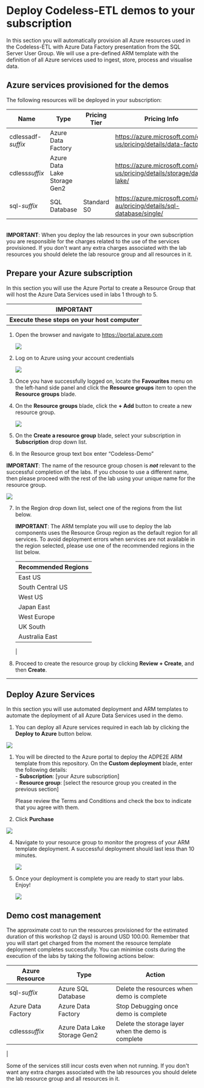 # Deploy Codeless-ETL demos to your subscription

In this section you will automatically provision all Azure resources used in the Codeless-ETL with Azure Data Factory presentation from the SQL Server User Group. We will use a pre-defined ARM template with the definition of all Azure services used to ingest, store, process and visualise data.


## Azure services provisioned for the demos
The following resources will be deployed in your subscription:

| Name               | Type | Pricing Tier | Pricing Info |
| ------------------ | ---- | ------------ | ------------ |
| cdlessadf-*suffix*    |  Azure Data Factory | |  https://azure.microsoft.com/en-us/pricing/details/data-factory/            |
| cdless*suffix* | Azure Data Lake Storage Gen2 | | https://azure.microsoft.com/en-us/pricing/details/storage/data-lake/ |
|sql-*suffix*| SQL Database | Standard S0 | https://azure.microsoft.com/en-au/pricing/details/sql-database/single/ |


 <br>**IMPORTANT**: When you deploy the lab resources in your own subscription you are responsible for the charges related to the use of the services provisioned. If you don't want any extra charges associated with the lab resources you should delete the lab resource group and all resources in it.

 ## Prepare your Azure subscription
In this section you will use the Azure Portal to create a Resource Group that will host the Azure Data Services used in labs 1 through to 5.

**IMPORTANT**|
-------------|
**Execute these steps on your host computer**|

1.	Open the browser and navigate to https://portal.azure.com

    ![](./Media/Demo-001.png)

2.	Log on to Azure using your account credentials

    ![](./Media/Demo-002.png)

3.	Once you have successfully logged on, locate the **Favourites** menu on the left-hand side panel and click the **Resource groups** item to open the **Resource groups** blade.

4.	On the **Resource groups** blade, click the **+ Add** button to create a new resource group.

    ![](./Media/Demo-003.png)

5.	On the **Create a resource group** blade, select your subscription in **Subscription** drop down list.

6.	In the Resource group text box enter “Codeless-Demo”

   **IMPORTANT**: The name of the resource group chosen is ***not*** relevant to the successful completion of the labs. If you choose to use a different name, then please proceed with the rest of the lab using your unique name for the resource group. 
   
   ![](./Media/Demo-004.png) 


7.	In the Region drop down list, select one of the regions from the list below.

    **IMPORTANT**: The ARM template you will use to deploy the lab components uses the Resource Group region as the default region for all services. To avoid deployment errors when services are not available in the region selected, please use one of the recommended regions in the list below.

    Recommended Regions |
    ------------------- |
    East US |
    South Central US |
    West US |
    Japan East |
    West Europe |
    UK South |
    Australia East |
    | 
    


8.	Proceed to create the resource group by clicking **Review + Create**, and then **Create**.


-------------------------------------

## Deploy Azure Services
In this section you will use automated deployment and ARM templates to automate the deployment of all Azure Data Services used in the demo.

1. You can deploy all Azure services required in each lab by clicking the **Deploy to Azure** button below.

<a href="https://portal.azure.com/#create/Microsoft.Template/uri/https%3A%2F%2Fraw.githubusercontent.com%2Fsandman153%2FCodeless-ETL%2Fmain%2FDeploy%2Fazuredeploy.json" target="_blank">
  <img src="https://aka.ms/deploytoazurebutton"/>
</a>

1. You will be directed to the Azure portal to deploy the ADPE2E ARM template from this repository. On the **Custom deployment** blade, enter the following details:
    <br>- **Subscription**: [your Azure subscription]
    <br>- **Resource group**: [select the resource group you created in the previous section]

    Please review the Terms and Conditions and check the box to indicate that you agree with them.

2. Click **Purchase**

![](./Media/Demo-005.png)

4. Navigate to your resource group to monitor the progress of your ARM template deployment. A successful deployment should last less than 10 minutes.

    ![](./Media/Lab0-Image11.png)

5. Once your deployment is complete you are ready to start your labs. Enjoy!

    ![](./Media/Lab0-Image09.png)

## Demo cost management

The approximate cost to run the resources provisioned for the estimated duration of this workshop (2 days) is around USD 100.00. Remember that you will start get charged from the moment the resource template deployment completes successfully. You can minimise costs during the execution of the labs by taking the following actions below:

| Azure Resource     | Type               | Action                                     |
| ------------------ | ------------------ | ------------------------------------------ |
| sql-*suffix*        | Azure SQL Database       | Delete the resources when demo is complete |
| Azure Data Factory | Azure Data Factory | Stop Debugging once demo is complete       |
| cdless*suffix* | Azure Data Lake Storage Gen2 |Delete the storage layer when the demo is complete |
|

Some of the services still incur costs even when not running. If you don't want any extra charges associated with the lab resources you should delete the lab resource group and all resources in it.